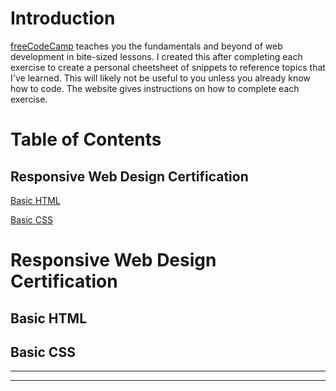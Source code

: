 # Introduction
[freeCodeCamp](https://learn.freecodecamp.org/) teaches you the fundamentals and beyond of web development in bite-sized lessons. I created this after completing each exercise to create a personal cheetsheet of snippets to reference topics that I've learned. This will likely not be useful to you unless you already know how to code. The website gives instructions on how to complete each exercise. 

# Table of Contents
## Responsive Web Design Certification

[Basic HTML](#basic-html)

[Basic CSS](#basic-css) 


# Responsive Web Design Certification

<a name="basic-html"/>

## Basic HTML


<a name="basic-css"/>

## Basic CSS
---

<a name="rwd-css-01"/>


---